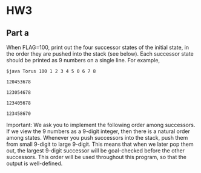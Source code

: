 # HW3

## Part a
When FLAG=100, print out the four successor states of the initial state, in the order they are pushed into the stack (see below). Each successor state should be printed as 9 numbers on a single line. For example,

```
$java Torus 100 1 2 3 4 5 0 6 7 8

120453678 

123054678 

123405678 

123458670

```



Important: We ask you to implement the following order among successors. If we view the 9 numbers as a 9-digit integer, then there is a natural order among states. Whenever you push successors into the stack, push them from small 9-digit to large 9-digit. This means that when we later pop them out, the largest 9-digit successor will be goal-checked before the other successors. This order will be used throughout this program, so that the output is well-defined.